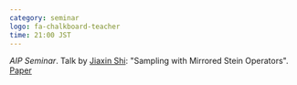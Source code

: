 ```yaml
---
category: seminar
logo: fa-chalkboard-teacher
time: 21:00 JST
---
```


*AIP Seminar*. Talk by [Jiaxin Shi](http://jiaxins.io): "Sampling with
Mirrored Stein Operators". [Paper](https://arxiv.org/abs/2106.12506)

